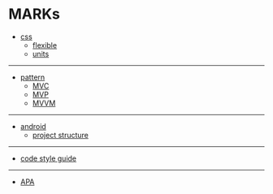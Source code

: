 MARKs
=====
- [css](https://github.com/ryusehui/references/tree/main/css)
  - [flexible](https://github.com/ryusehui/references/blob/main/css/flexible.md)
  - [units](https://github.com/ryusehui/references/blob/main/css/units.md)
---
- [pattern](https://github.com/ryusehui/references/tree/main/patterns)
  - [MVC](https://github.com/ryusehui/references/blob/main/patterns/MVC.md)
  - [MVP](https://github.com/ryusehui/references/blob/main/patterns/MVP.md)
  - [MVVM](https://github.com/ryusehui/references/blob/main/patterns/MVVM.md)
---
- [android](https://github.com/ryusehui/references/blob/main/android)
  - [project structure](https://github.com/ryusehui/references/blob/main/android/project-structure.md)
---
- [code style guide](https://github.com/ryusehui/references/tree/main/code-style-guide)
---
- [APA ](https://github.com/ryusehui/references/blob/main/APA%20%20%EC%9B%B9%EC%82%AC%EC%9D%B4%ED%8A%B8%20%EC%B6%9C%EC%B2%98%20%EC%9E%91%EC%84%B1%EB%B2%95.md)
